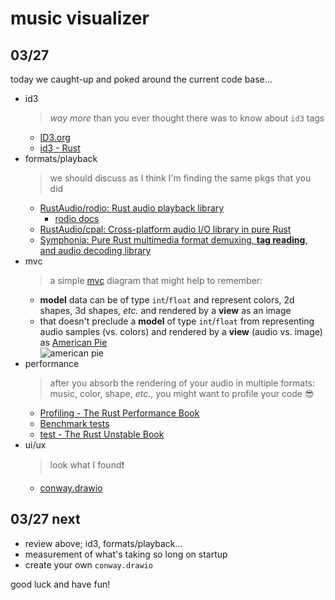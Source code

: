 # music visualizer

## 03/27

today we caught-up and poked around the current code base...

- id3
    > _way more_ than you ever thought there was to know about `id3` tags
  - [ID3.org](https://id3.org/Home)
  - [id3 - Rust](https://docs.rs/id3/latest/id3/)
- formats/playback
    > we should discuss as I think I'm finding the same pkgs that you did
  - [RustAudio/rodio: Rust audio playback library](https://github.com/RustAudio/rodio?tab=readme-ov-file)
    - [rodio docs](https://docs.rs/rodio/latest/rodio/index.html)
  - [RustAudio/cpal: Cross-platform audio I/O library in pure Rust](https://github.com/RustAudio/cpal)
  - [Symphonia: Pure Rust multimedia format demuxing, **tag reading**, and audio decoding library](https://github.com/pdeljanov/Symphonia/)
- mvc
  > a simple [mvc](https://www.cs.sjsu.edu/~pearce/modules/lectures/ood2/mvc/index.htm) diagram that might help to remember:
  - **model** data can be of type `int`/`float` and represent colors, 2d shapes, 3d shapes, _etc._ and rendered by a **view** as an image  
  - that doesn't preclude a **model** of type `int`/`float` from representing audio samples (vs. colors) and rendered by a **view** (audio vs. image) as [American Pie](https://music.apple.com/us/song/american-pie-full-length-version/1440834619)  
    ![american pie](https://upload.wikimedia.org/wikipedia/en/thumb/b/b9/American_Pie_by_Don_McLean.png/250px-American_Pie_by_Don_McLean.png)
- performance
    > after you absorb the rendering of your audio in multiple formats: music, color, shape, _etc._, you might want to profile your code 😎
  - [Profiling - The Rust Performance Book](https://nnethercote.github.io/perf-book/profiling.html)
  - [Benchmark tests](https://doc.rust-lang.org/1.4.0/book/benchmark-tests.html)
  - [test - The Rust Unstable Book](https://doc.rust-lang.org/nightly/unstable-book/library-features/test.html)
- ui/ux
    > look what I found❗
  - [conway.drawio](https://app.diagrams.net/?src=about)

## 03/27 next

- review above; id3, formats/playback...
- measurement of what's taking so long on startup
- create your own `conway.drawio`

good luck and have fun!
